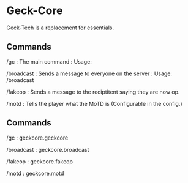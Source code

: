 # Geck-Core
Geck-Tech is a replacement for essentials.


## Commands
/gc : The main command : Usage: 

/broadcast : Sends a message to everyone on the server : Usage: /broadcast <MSG>

/fakeop : Sends a message to the reciptitent saying they are now op.

/motd : Tells the player what the MoTD is (Configurable in the config.)


## Commands
/gc : geckcore.geckcore

/broadcast : geckcore.broadcast

/fakeop : geckcore.fakeop

/motd : geckcore.motd
